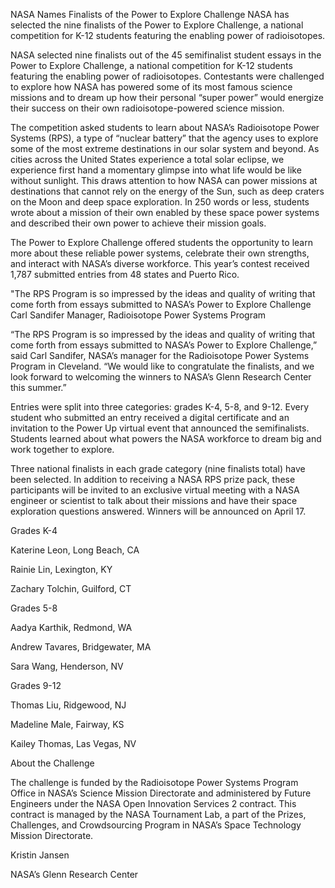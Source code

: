 NASA Names Finalists of the Power to Explore Challenge 
 NASA has selected the nine finalists of the Power to Explore Challenge, a national competition for K-12 students featuring the enabling power of radioisotopes.

NASA selected nine finalists out of the 45 semifinalist student essays in the Power to Explore Challenge, a national competition for K-12 students featuring the enabling power of radioisotopes. Contestants were challenged to explore how NASA has powered some of its most famous science missions and to dream up how their personal “super power” would energize their success on their own radioisotope-powered science mission.

The competition asked students to learn about NASA’s Radioisotope Power Systems (RPS), a type of “nuclear battery” that the agency uses to explore some of the most extreme destinations in our solar system and beyond. As cities across the United States experience a total solar eclipse, we experience first hand a momentary glimpse into what life would be like without sunlight. This draws attention to how NASA can power missions at destinations that cannot rely on the energy of the Sun, such as deep craters on the Moon and deep space exploration. In 250 words or less, students wrote about a mission of their own enabled by these space power systems and described their own power to achieve their mission goals.

The Power to Explore Challenge offered students the opportunity to learn more about these reliable power systems, celebrate their own strengths, and interact with NASA’s diverse workforce. This year’s contest received 1,787 submitted entries from 48 states and Puerto Rico.

"The RPS Program is so impressed by the ideas and quality of writing that come forth from essays submitted to NASA’s Power to Explore Challenge Carl Sandifer Manager, Radioisotope Power Systems Program

“The RPS Program is so impressed by the ideas and quality of writing that come forth from essays submitted to NASA’s Power to Explore Challenge,” said Carl Sandifer, NASA’s manager for the Radioisotope Power Systems Program in Cleveland. “We would like to congratulate the finalists, and we look forward to welcoming the winners to NASA’s Glenn Research Center this summer.”

Entries were split into three categories: grades K-4, 5-8, and 9-12. Every student who submitted an entry received a digital certificate and an invitation to the Power Up virtual event that announced the semifinalists. Students learned about what powers the NASA workforce to dream big and work together to explore.

Three national finalists in each grade category (nine finalists total) have been selected. In addition to receiving a NASA RPS prize pack, these participants will be invited to an exclusive virtual meeting with a NASA engineer or scientist to talk about their missions and have their space exploration questions answered. Winners will be announced on April 17.

Grades K-4

Katerine Leon, Long Beach, CA

Rainie Lin, Lexington, KY

Zachary Tolchin, Guilford, CT

Grades 5-8

Aadya Karthik, Redmond, WA

Andrew Tavares, Bridgewater, MA

Sara Wang, Henderson, NV

Grades 9-12

Thomas Liu, Ridgewood, NJ

Madeline Male, Fairway, KS

Kailey Thomas, Las Vegas, NV

About the Challenge

The challenge is funded by the Radioisotope Power Systems Program Office in NASA’s Science Mission Directorate and administered by Future Engineers under the NASA Open Innovation Services 2 contract. This contract is managed by the NASA Tournament Lab, a part of the Prizes, Challenges, and Crowdsourcing Program in NASA’s Space Technology Mission Directorate.

Kristin Jansen

NASA’s Glenn Research Center